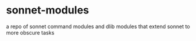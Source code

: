 # sonnet-modules
a repo of sonnet command modules and dlib modules that extend sonnet to more obscure tasks
